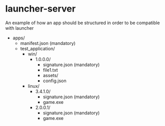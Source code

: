 # launcher-server

An example of how an app should be structured in order to be compatible with launcher
* apps/
    * manifest.json (mandatory)
    * test_application/
        * win/
            * 1.0.0.0/
                * signature.json (mandatory)
                * file1.txt
                * assets/
                * config.json
        * linux/
            * 3.4.1.0/
                * signature.json (mandatory)
                * game.exe
            * 2.0.0.1/
                * signature.json (mandatory)
                * game.exe
